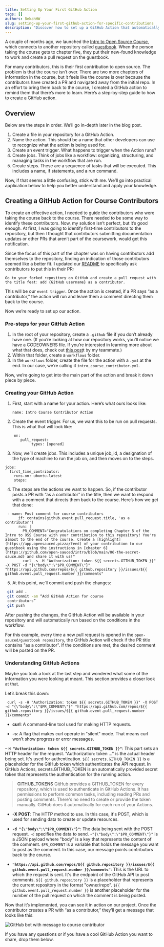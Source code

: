 ```yaml
---
title: Setting Up Your First GitHub Action
tags: []
authors: BekahHW
slug: setting-up-your-first-github-action-for-specific-contributions
description: "Discover how to set up a GitHub Action that automatically posts a personalized message to contributors. "
---
```



A couple of months ago, we launched the [Intro to Open Source Course](https://intro.opensauced.pizza/#/), which connects to another repository called [guestbook](https://github.com/open-sauced/guestbook). When the person taking the course gets to chapter five, they put their new-found knowledge to work and create a pull request on the guestbook.

<!-- truncate -->


For many contributors, this is their first contribution to open source. The problem is that the course isn’t over. There are two more chapters of information in the course, but it feels like the course is over because the contributors have created a PR and navigated away from the initial repo. In an effort to bring them back to the course, I created a GitHub action to remind them that there’s more to learn. Here’s a step-by-step guide to how to create a GitHub action.

## Overview
Below are the steps in order. We’ll go in-depth later in the blog post.

1. Create a file in your repository for a GitHub Action.
2. Name the action. This should be a name that other developers can use to recognize what the action is being used for.
3. Create an event trigger. What happens to trigger when the Action runs?
4. Create jobs. Think of jobs like a workflow: organizing, structuring, and managing tasks in the workflow that are run.
5. Create steps. These are a sequence of tasks that will be executed. This includes a name, if statements, and a run command.

Now, if that seems a little confusing, stick with me. We’ll go into practical application below to help you better understand and apply your knowledge.

## Creating a GitHub Action for Course Contributors
To create an effective action, I needed to guide the contributors who were taking the course back to the course. There needed to be some way to identify these contributors. Now, my solution isn’t perfect, but it’s good enough. At first, I was going to identify first-time contributors to the repository, but then I thought that contributors submitting documentation updates or other PRs that aren’t part of the coursework, would get this notification. 

Since the focus of this part of the chapter was on having contributors add themselves to the repository, finding an indication of those contributors seemed like a better fit. I updated our [README](https://github.com/open-sauced/guestbook) to specifically ask contributors to put this in their PR:


```
Go to your forked repository on GitHub and create a pull request with the title feat: add {GitHub username} as a contributor.
```
This will be our `event trigger`. Once the action is created, if a PR says “as a contributor,” the action will run and leave them a comment directing them back to the course.

Now we’re ready to set up our action.

### Pre-steps for your GitHub Action 
1. In the root of your repository, create a `.github` file if you don’t already have one. (If you’re looking at how our repository works, you’ll notice we have a CODEOWNERS file. If you’re interested in learning more about what that does, check out [this post](https://dev.to/opensauced/supercharge-your-repository-with-code-owners-4clg)t by my teammate.)
2. Within that folder, create a `workflows` folder.
3. In the `workflows` folder, create the file for the action with a `.yml` at the end. In our case, we’re calling it `intro_course_contributor.yml`.

Now, we’re going to get into the main part of the action and break it down piece by piece.

### Creating your GitHub Action
1. First, start with a name for your action. Here’s what ours looks like:

     `name: Intro Course Contributor Action`

2. Create the event trigger. For us, we want this to be run on pull requests. This is what that will look like:
```
	on:
	   pull_request:
    		types: [opened]
```
3. Now, we’ll create jobs. This includes a unique job_id, a designation of the type of machine to run the job on, and then moves on to the steps.

```
jobs:
  first_time_contributor:
    runs-on: ubuntu-latest
    steps:
```
4. The steps are the actions we want to happen. So, if the contributor posts a PR with “as a contributor” in the title, then we want to respond with a comment that directs them back to the course. Here’s how we get that done:


```
 - name: Post comment for course contributors
      if: contains(github.event.pull_request.title, 'as a contributor')
      run: |
        PR_COMMENT="Congratulations on completing Chapter 5 of the Intro to OSS Course with your contribution to this repository! You're almost to the end of the course. Create a [highlight](https://app.opensauced.pizza/feed) of your contribution to our guestbook using the instructions in [chapter 6](https://github.com/open-sauced/intro/blob/main/06-the-secret-sauce.md) and share it with us!"
        curl -s -H "Authorization: token ${{ secrets.GITHUB_TOKEN }}" -X POST -d "{\"body\":\"$PR_COMMENT\"}" "https://api.github.com/repos/${{ github.repository }}/issues/${{ github.event.pull_request.number }}/comments"
```

5. At this point, we’ll commit and push the changes:

```bash
 git add .
 git commit -am “Add GitHub Action for course 
 contributors”
 git push
```

After pushing the changes, the GitHub Action will be available in your repository and will automatically run based on the conditions in the workflow.

For this example, every time a new pull request is opened in the `open-sauced/guestbook repository`, the GitHub Action will check if the PR title contains "as a contributor". If the conditions are met, the desired comment will be posted on the PR.

### Understanding GitHub Actions
Maybe you took a look at the last step and wondered what some of the information you were looking at meant. This section provides a closer look at that. 

Let’s break this down:
```
 curl -s -H "Authorization: token ${{ secrets.GITHUB_TOKEN }}" -X POST -d "{\"body\":\"$PR_COMMENT\"}" "https://api.github.com/repos/${{ github.repository }}/issues/${{ github.event.pull_request.number }}/comments"
```

- **curl**: A command-line tool used for making HTTP requests.

- **-s**: A flag that makes curl operate in "silent" mode. That means curl won't show progress or error messages.

– **`H "Authorization: token ${{ secrets.GITHUB_TOKEN }}"`**: This part sets an HTTP header for the request. "Authorization: token ..." is the actual header being set. It's used for authentication. `${{ secrets.GITHUB_TOKEN }}` is a placeholder for the GitHub token which authenticates the API request. In GitHub Actions, secrets.GITHUB_TOKEN is an automatically provided secret token that represents the authentication for the running action.

> **GITHUB_TOKENS**
GitHub provides a GITHUB_TOKEN for every repository, which is used to authenticate in  GitHub Actions. It has permissions to perform common tasks, including reading PRs and posting comments. There's no need to create or provide the token manually. GitHub does it automatically for each run of your Actions.


- **-X POST**: The HTTP method to use. In this case, it's POST, which is used for sending data to create or update resources.

- **`-d "{\"body\":\"$PR_COMMENT\"}"`**: The data being sent with the POST request. `-d` specifies the data to send. 
     -`"{\"body\":\"$PR_COMMENT\"}"` is a JSON payload where "body" is a key that represents the content of the comment. `$PR_COMMENT` is a variable that holds the message you want to post as the comment. In this case, our message points contributors back to the course.

- **`"https://api.github.com/repos/${{ github.repository }}/issues/${{ github.event.pull_request.number }}/comments"`**: This is the URL to which the request is sent. It's the endpoint of the GitHub API to post comments. `${{ github.repository }}` is a placeholder that represents the current repository in the format "owner/repo". `${{ github.event.pull_request.number }}` is another placeholder for the number of the pull request on which the comment is being posted.

Now that it’s implemented, you can see it in action on our project. Once the contributor creates a PR with “as a contributor,” they’ll get a message that looks like this:


![GitHub bot with message to course contributor](https://dev-to-uploads.s3.amazonaws.com/uploads/articles/ok5mz7agn4hjoyxni449.png)


If you have any questions or if you have a cool GitHub Action you want to share, drop them below. 
